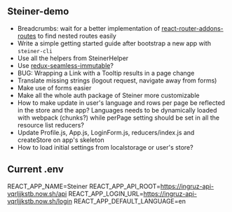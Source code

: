## Steiner-demo

- Breadcrumbs: wait for a better implementation of [react-router-addons-routes](https://github.com/ReactTraining/react-router-addons-routes) to find nested routes easily
- Write a simple getting started guide after bootstrap a new app with `steiner-cli`
- Use all the helpers from SteinerHelper
- Use [redux-seamless-immutable](https://www.npmjs.com/package/redux-seamless-immutable)?
- BUG: Wrapping a Link with a Tooltip results in a page change
- Translate missing strings (logout request, navigate away from forms)
- Make use of forms easier
- Make all the whole auth package of Steiner more customizable
- How to make update in user's language and rows per page be reflected in the store and the app? Languages needs to be dynamically loaded with webpack (chunks?) while perPage setting should be set in all the resource list reducers?
- Update Profile.js, App.js, LoginForm.js, reducers/index.js and createStore on app's skeleton
- How to load initial settings from localstorage or user's store?

## Current .env

REACT_APP_NAME=Steiner
REACT_APP_API_ROOT=https://ingruz-api-vqrljjkstb.now.sh/api
REACT_APP_LOGIN_URL=https://ingruz-api-vqrljjkstb.now.sh/login
REACT_APP_DEFAULT_LANGUAGE=en